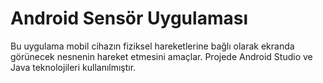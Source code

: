 ﻿# Android Sensör Uygulaması 

Bu uygulama mobil cihazın fiziksel hareketlerine bağlı olarak ekranda görünecek nesnenin hareket etmesini amaçlar. Projede Android Studio ve Java teknolojileri kullanılmıştır.
